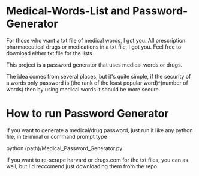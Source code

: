 # Medical-Words-List and Password-Generator
For those who want a txt file of medical words, I got you. All prescription pharmaceutical drugs or medications in a txt file, I got you. Feel free to download either txt file for the lists.

This project is a password generator that uses medical words or drugs. 

The idea comes from several places, but it's quite simple, if the security of a words only password is (the rank of the least popular word)^(number of words) then by using medical words it should be more secure.

# How to run Password Generator

If you want to generate a medical/drug password, just run it like any python file, in terminal or command prompt type

python (path)/Medical_Password_Generator.py

If you want to re-scrape harvard or drugs.com for the txt files, you can as well, but I'd reccomend just downloading them from the repo.
